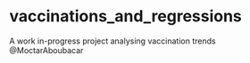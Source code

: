 # vaccinations_and_regressions
A work in-progress project analysing vaccination trends @MoctarAboubacar
